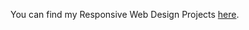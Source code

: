 You can find my Responsive Web Design Projects <a href="https://codepen.io/itsadrianapaiva">here</a>. 
